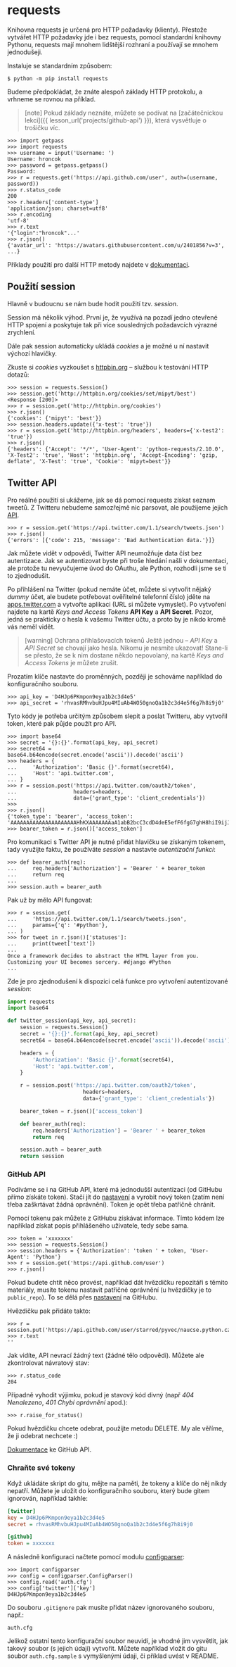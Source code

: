 requests
========

Knihovna requests je určená pro HTTP požadavky (klienty).
Přestože vytvářet HTTP požadavky jde i bez requests, pomocí standardní knihovny
Pythonu, requests mají mnohem lidštější rozhraní a používají se mnohem
jednodušeji.

Instaluje se standardním způsobem:

```console
$ python -m pip install requests
```

Budeme předpokládat, že znáte alespoň základy HTTP protokolu,
a vrhneme se rovnou na příklad.

> [note]
> Pokud základy neznáte, můžete se podívat na
> [začátečnickou lekci]({{ lesson_url('projects/github-api') }}),
> která vysvětluje o trošičku víc.

```pycon
>>> import getpass
>>> import requests
>>> username = input('Username: ')
Username: hroncok
>>> password = getpass.getpass()
Password: 
>>> r = requests.get('https://api.github.com/user', auth=(username, password))
>>> r.status_code
200
>>> r.headers['content-type']
'application/json; charset=utf8'
>>> r.encoding
'utf-8'
>>> r.text
'{"login":"hroncok"...'
>>> r.json()
{'avatar_url': 'https://avatars.githubusercontent.com/u/2401856?v=3', ...}
```

Příklady použití pro další HTTP metody najdete v [dokumentaci].

[dokumentaci]: http://docs.python-requests.org/en/master/user/quickstart/


## Použití session

Hlavně v budoucnu se nám bude hodit použití tzv. *session*.

Session má několik výhod.
První je, že využívá na pozadí jedno otevřené HTTP spojení a poskytuje tak
při více sousledných požadavcích výrazné zrychlení.

Dále pak session automaticky ukládá *cookies* a je možné u ní nastavit výchozí
hlavičky.

Zkuste si *cookies* vyzkoušet s [httpbin.org](http://httpbin.org) – službou
k testování HTTP dotazů:

```pycon
>>> session = requests.Session()
>>> session.get('http://httpbin.org/cookies/set/mipyt/best')
<Response [200]>
>>> r = session.get('http://httpbin.org/cookies')
>>> r.json()
{'cookies': {'mipyt': 'best'}}
>>> session.headers.update({'x-test': 'true'})
>>> r = session.get('http://httpbin.org/headers', headers={'x-test2': 'true'})
>>> r.json()
{'headers': {'Accept': '*/*', 'User-Agent': 'python-requests/2.10.0', 'X-Test2': 'true', 'Host': 'httpbin.org', 'Accept-Encoding': 'gzip, deflate', 'X-Test': 'true', 'Cookie': 'mipyt=best'}}
```

## Twitter API

Pro reálné použití si ukážeme, jak se dá pomocí requests získat seznam tweetů.
Z Twitteru nebudeme samozřejmě nic parsovat, ale použijeme jejich [API].

```pycon
>>> r = session.get('https://api.twitter.com/1.1/search/tweets.json')
>>> r.json()
{'errors': [{'code': 215, 'message': 'Bad Authentication data.'}]}
```

Jak můžete vidět v odpovědi, Twitter API neumožňuje data číst bez autentizace.
Jak se autentizovat byste při troše hledání našli v dokumentaci, ale protože
tu nevyučujeme úvod do OAuthu, ale Python, rozhodli jsme se ti to zjednodušit.

Po přihlášení na Twitter (pokud nemáte účet, můžete si vytvořit nějaký *dummy*
účet, ale budete potřebovat ověřitelné telefonní číslo)
jděte na [apps.twitter.com] a vytvořte aplikaci (URL si můžete vymyslet).
Po vytvoření najdete na kartě *Keys and Access Tokens* **API Key** a **API Secret**.
Pozor, jedná se prakticky o hesla k vašemu Twitter účtu,
a proto by je nikdo kromě vás neměl vidět.

> [warning] Ochrana přihlašovacích tokenů
> Ještě jednou – *API Key* a *API Secret* se chovají jako hesla.
> Nikomu je nesmíte ukazovat!
> Stane-li se přesto, že se k nim dostane někdo nepovolaný, na kartě
> *Keys and Access Tokens* je můžete zrušit.

Prozatím klíče nastavte do proměnných, později je schováme například do
konfiguračního souboru.

```pycon
>>> api_key = 'D4HJp6PKmpon9eya1b2c3d4e5'
>>> api_secret = 'rhvasRMhvbuHJpu4MIuAb4WO50gnoQa1b2c3d4e5f6g7h8i9j0'
```

Tyto kódy je potřeba určitým způsobem slepit a poslat Twitteru,
aby vytvořil token, které pak půjde použít pro API.

```pycon
>>> import base64
>>> secret = '{}:{}'.format(api_key, api_secret)
>>> secret64 = base64.b64encode(secret.encode('ascii')).decode('ascii')
>>> headers = {
...     'Authorization': 'Basic {}'.format(secret64),
...     'Host': 'api.twitter.com',
... }
>>> r = session.post('https://api.twitter.com/oauth2/token',
...                  headers=headers,
...                  data={'grant_type': 'client_credentials'})
>>> 
>>> r.json()
{'token_type': 'bearer', 'access_token': 'AAAAAAAAAAAAAAAAAAAAAHhKXAAAAAAAaA1abB2bcC3cdD4deE5efF6fgG7ghH8hiI9ijJ0ja1b2c3d4e5f6g7h8i9j0a1b2c3d4e5f6g7h8i9j0'}
>>> bearer_token = r.json()['access_token']
```

Pro komunikaci s Twitter API je nutné přidat hlavičku se získaným tokenem,
tady využijte faktu, že používáte *session* a nastavte *autentizační funkci*:

```pycon
>>> def bearer_auth(req):
...     req.headers['Authorization'] = 'Bearer ' + bearer_token
...     return req
... 
>>> session.auth = bearer_auth
```

Pak už by mělo API fungovat:

```pycon
>>> r = session.get(
...     'https://api.twitter.com/1.1/search/tweets.json',
...     params={'q': '#python'},
... )
>>> for tweet in r.json()['statuses']:
...     print(tweet['text'])
... 
Once a framework decides to abstract the HTML layer from you. Customizing your UI becomes sorcery. #django #Python
...
```

Zde je pro zjednodušení k dispozici celá funkce pro vytvoření autentizované
*session*:

```python
import requests
import base64

def twitter_session(api_key, api_secret):
    session = requests.Session()
    secret = '{}:{}'.format(api_key, api_secret)
    secret64 = base64.b64encode(secret.encode('ascii')).decode('ascii')

    headers = {
        'Authorization': 'Basic {}'.format(secret64),
        'Host': 'api.twitter.com',
    }

    r = session.post('https://api.twitter.com/oauth2/token',
                        headers=headers,
                        data={'grant_type': 'client_credentials'})

    bearer_token = r.json()['access_token']

    def bearer_auth(req):
        req.headers['Authorization'] = 'Bearer ' + bearer_token
        return req

    session.auth = bearer_auth
    return session
```

[API]: https://dev.twitter.com/rest/public
[apps.twitter.com]: https://apps.twitter.com/

### GitHub API

Podíváme se i na GitHub API, které má jednodušší autentizaci (od GitHubu přímo
získáte token). Stačí jít do [nastavení] a vyrobit nový token
(zatím není třeba zaškrtávat žádná oprávnění).
Token je opět třeba patřičně chránit.

Pomocí tokenu pak můžete z GitHubu získávat informace.
Tímto kódem lze například získat popis přihlášeného uživatele, tedy sebe sama.

```pycon
>>> token = 'xxxxxxx'
>>> session = requests.Session()
>>> session.headers = {'Authorization': 'token ' + token, 'User-Agent': 'Python'}
>>> r = session.get('https://api.github.com/user')
>>> r.json()
```

Pokud budete chtít něco provést, například dát hvězdičku repozitáři s těmito
materiály, musíte tokenu nastavit patřičné oprávnění
(u hvězdičky je to `public_repo`).
To se dělá přes [nastavení] na GitHubu.

Hvězdičku pak přidáte takto:

```pycon
>>> r = session.put('https://api.github.com/user/starred/pyvec/naucse.python.cz')
>>> r.text
''
```

Jak vidíte, API nevrací žádný text (žádné tělo odpovědi).
Můžete ale zkontrolovat návratový stav:

```pycon
>>> r.status_code
204
```

Případně vyhodit výjimku, pokud je stavový kód divný (např _404 Nenalezeno_,
_401 Chybí oprávnění_ apod.):

```pycon
>>> r.raise_for_status()
```

Pokud hvězdičku chcete odebrat, použijte metodu DELETE.
My ale věříme, že ji odebrat nechcete :)

[Dokumentace] ke GitHub API.

[nastavení]: https://github.com/settings/tokens
[Dokumentace]: https://developer.github.com/v3/


### Chraňte své tokeny

Když ukládáte skript do gitu, mějte na paměti, že tokeny a klíče do něj nikdy
nepatří. Můžete je uložit do konfiguračního souboru, který bude gitem ignorován,
například takhle:

```ini
[twitter]
key = D4HJp6PKmpon9eya1b2c3d4e5
secret = rhvasRMhvbuHJpu4MIuAb4WO50gnoQa1b2c3d4e5f6g7h8i9j0

[github]
token = xxxxxxx
```

A následně konfiguraci načtete pomocí modulu
[configparser](https://docs.python.org/3/library/configparser.html):

```pycon
>>> import configparser
>>> config = configparser.ConfigParser()
>>> config.read('auth.cfg')
>>> config['twitter']['key']
D4HJp6PKmpon9eya1b2c3d4e5
```

Do souboru `.gitignore` pak musíte přidat název ignorovaného souboru, např.:

    auth.cfg

Jelikož ostatní tento konfigurační soubor neuvidí,
je vhodné jim vysvětlit, jak takový soubor (s jejich údaji) vytvořit.
Můžete například vložit do gitu soubor `auth.cfg.sample`
s vymyšlenými údaji, či příklad uvést v README.
